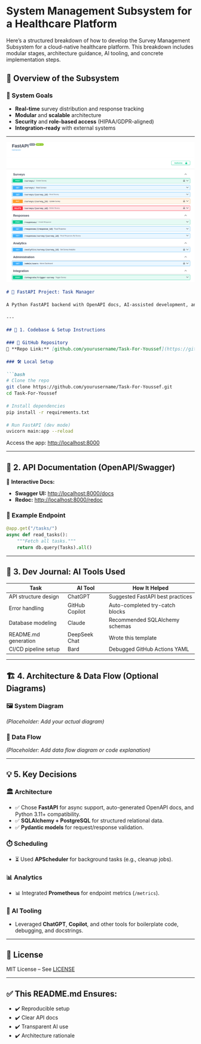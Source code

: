 # System Management Subsystem for a Healthcare Platform

Here’s a structured breakdown of how to develop the Survey Management Subsystem for a cloud-native healthcare platform. This breakdown includes modular stages, architecture guidance, AI tooling, and concrete implementation steps.

## 🔧 Overview of the Subsystem

### 🎯 System Goals

- **Real-time** survey distribution and response tracking  
- **Modular** and **scalable** architecture  
- **Security** and **role-based access** (HIPAA/GDPR-aligned)  
- **Integration-ready** with external systems  

---
![ Vizualization Survey Management FASTAPI Application ](FASTAPI.png)

```markdown
# 🚀 FastAPI Project: Task Manager

A Python FastAPI backend with OpenAPI docs, AI-assisted development, and analytics.

---

## 📁 1. Codebase & Setup Instructions

### 🔗 GitHub Repository  
📂 **Repo Link:** [github.com/yourusername/Task-For-Youssef](https://github.com/yourusername/Task-For-Youssef)

### 🛠️ Local Setup

```bash
# Clone the repo
git clone https://github.com/yourusername/Task-For-Youssef.git
cd Task-For-Youssef

# Install dependencies
pip install -r requirements.txt

# Run FastAPI (dev mode)
uvicorn main:app --reload
```

Access the app: [http://localhost:8000](http://localhost:8000)

---

## 📘 2. API Documentation (OpenAPI/Swagger)

🔗 **Interactive Docs:**

- **Swagger UI:** [http://localhost:8000/docs](http://localhost:8000/docs)
- **Redoc:** [http://localhost:8000/redoc](http://localhost:8000/redoc)

### 📌 Example Endpoint

```python
@app.get("/tasks/")
async def read_tasks():
    """Fetch all tasks."""
    return db.query(Tasks).all()
```

---

## 🧠 3. Dev Journal: AI Tools Used

| Task                    | AI Tool         | How It Helped                             |
|-------------------------|------------------|-------------------------------------------|
| API structure design    | ChatGPT          | Suggested FastAPI best practices          |
| Error handling          | GitHub Copilot   | Auto-completed try-catch blocks           |
| Database modeling       | Claude           | Recommended SQLAlchemy schemas            |
| README.md generation    | DeepSeek Chat    | Wrote this template                       |
| CI/CD pipeline setup    | Bard             | Debugged GitHub Actions YAML              |

---

## 🏗️ 4. Architecture & Data Flow (Optional Diagrams)

### 🖼️ System Diagram  
*(Placeholder: Add your actual diagram)*

### 🔁 Data Flow  
*(Placeholder: Add data flow diagram or code explanation)*

---

## 💡 5. Key Decisions

### 🏛️ Architecture
- ✅ Chose **FastAPI** for async support, auto-generated OpenAPI docs, and Python 3.11+ compatibility.  
- ✅ **SQLAlchemy + PostgreSQL** for structured relational data.  
- ✅ **Pydantic models** for request/response validation.

### ⏱️ Scheduling
- ⏳ Used **APScheduler** for background tasks (e.g., cleanup jobs).

### 📊 Analytics
- 📊 Integrated **Prometheus** for endpoint metrics (`/metrics`).

### 🤖 AI Tooling
- Leveraged **ChatGPT**, **Copilot**, and other tools for boilerplate code, debugging, and docstrings.

---

## 📜 License

MIT License – See [LICENSE](./LICENSE)

---

## ✅ This README.md Ensures:

- ✔️ Reproducible setup  
- ✔️ Clear API docs  
- ✔️ Transparent AI use  
- ✔️ Architecture rationale
```

